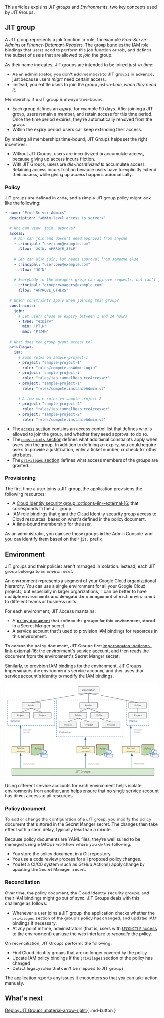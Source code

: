 This articles explains _JIT groups_ and _Environments_, two key concepts used by JIT Groups.

## JIT group

A JIT group represents a job function or role, for example _Prod-Server-Admins_ or _Finance-Datamart-Readers_.
The group bundles the IAM role bindings that users need to perform this job function or role, and defines
the subset of users that are allowed to _join_ the group.

As their name indicates, JIT groups are intended to be joined _just-in-time_:  

+   As an administrator, you don't add members to JIT groups in advance, just because users _might_ need certain access.
+   Instead, you entitle users to join the group _just-in-time, when they need it_.

Membership if a JIT group is always time-bound:

+   Each group defines an _expiry_, for example 90 days. After joining a JIT group, users remain a member, and retain
    access for this time period. Once the time period expires, they're automatically removed from the group.
+   Within the expiry period, users can keep extending their access.

By making all memberships time-bound, JIT Groups helps set the right incentives:

+   Without JIT Groups, users are incentivized to accumulate access, because giving up access incurs friction.
+   With JIT Groups, users are *dis-incentivized* to accumulate access: Retaining access incurs friction because
    users have to explicitly extend their access, while giving up access happens automatically.

### Policy

JIT groups are defined in code, and a simple JIT group policy might look like the following:

```yaml
- name: "Prod-Server-Admins"
  description: "Admin-level access to servers"
  
  # Who can view, join, approve?
  access:
    # Ann can join and doesn't need approval from anyone
    - principal: "user:ann@example.com"
      allow: "JOIN, APPROVE_SELF"
      
    # Ben can also join, but needs approval from someone else
    - principal: "user:ben@example.com"
      allow: "JOIN"
      
    # Everybody in the managers group can approve requests, but can't join themselves
    - principal: "group:managers@example.com"
      allow: "APPROVE_OTHERS"
      
  # Which constraints apply when joining this group?
  constraints:
    join:
      # Let users chose an expiry between 1 and 24 hours
      - type: "expiry"
        min: "PT1H"
        max: "PT24H"
        
  # What does the group grant access to?
  privileges:
    iam:
      # Some roles on sample-project-1
      - project: "sample-project-1"
        role: "roles/compute.osAdminLogin"
      - project: "sample-project-1"
        role: "roles/iap.tunnelResourceAccessor"
      - project: "sample-project-1"
        role: "roles/compute.instanceAdmin.v1"
        
      # A few more roles on sample-project-2
      - project: "sample-project-2"
        role: "roles/iap.tunnelResourceAccessor"
      - project: "sample-project-2"
        role: "roles/compute.instanceAdmin.v1"
```

+   The [`access` section](policy-reference.md#access-control-list) contains an access control list
    that defines who is allowed to join the group, 
    and whether they need approval to do so.
+   The [`constraints` section](policy-reference.md#constraint) defines what additional constraints apply 
    when users join the group. In addition to defining an expiry, you could require users
    to provide a justification, enter a ticket number, or check for other attributes.
+   The [`privileges` section](policy-reference.md#privilege) defines what access members of the groups are granted.

### Provisioning 

The first time a user joins a JIT group, the application provisions the following resources:

+   A [Cloud Identity security group :octicons-link-external-16:](https://cloud.google.com/identity/docs/how-to/update-group-to-security-group)
    that corresponds to the JIT group. 
+   IAM role bindings that grant the Cloud Identity security group access to Cloud resources, based on what's defined
    in the policy document.
+   A time-bound membership for the user.

As an administrator, you can see these groups in the Admin Console, and you can identify them based on their `jit.` prefix.

## Environment

JIT groups and their policies aren't managed in isolation. Instead, each JIT group belongs to an _environment_. 

An environment represents a segment of your Google Cloud organizational hierarchy. You can use a single environment
for all your Google Cloud projects, but especially in larger organizations, it can be better to have multiple environments
and delegate the management of each environment to different teams or business units.

For each environment, JIT Access maintains:

+   A [policy document](policy-reference.md) that defines the groups for this environment, stored in a 
    Secret Manger secret.
+   A service account that's used to provision IAM bindings for resources in this environment.

To access the policy document, JIT Groups first
[impersonates :octicons-link-external-16:](https://cloud.google.com/iam/docs/service-account-impersonation)
the environment's service account, and then reads the document from the environment's Secret Manger secret.

Similarly, to provision IAM bindings for the environment, JIT Groups impersonates the environment's service account,
and then uses that service account's identity to modify the IAM bindings.

![Example with 3 environments](images/environments-example.png)


Using different service accounts for each environment helps isolate environments from another, and helps
ensure that no single service account has direct access to all resources.


### Policy document

To add or change the configuration of a JIT group, you modify the policy document that's stored in the
Secret Manger secret. The changes then take effect with a short delay, typically less than a minute.

Because policy documents are YAML files, they're well suited to be managed using a GitOps workflow
where you do the following:

+   You store the policy document in a Git repository.
+   You use a code review process for all proposed policy changes.
+   You let a CI/CD system (such as GitHub Actions) apply change by updating the Secret Manager secret.

### Reconciliation

Over time, the policy document, the Cloud Identity security groups, and their IAM bindings might go
out of sync. JIT Groups deals with this challenge as follows:

+   Whenever a user joins a JIT group, the application checks whether the [`privileges` section](policy-reference.md#privilege) 
    of the group's policy has changed, and updates IAM bindings if necessary.
+   At any point in time, administrators (that is, users with [`RECONCILE` access](policy-reference.md#access-control-list)
    to the environment) can use the web interface to _reconcile_ the policy.
   
On reconciliation, JIT Groups performs the following:

+   Find Cloud Identity groups that are no longer covered by the policy
+   Update IAM policy bindings if the `privileges` section of the policy has changed
+   Detect legacy roles that can't be mapped to JIT groups

The application reports any issues it encounters so that you can take action manually.

## What's next

[Deploy JIT Groups :material-arrow-right:](jitgroups-deploy.md){ .md-button }